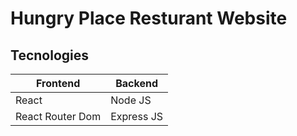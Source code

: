 # Hungry Place Resturant Website

## Tecnologies

| Frontend               | Backend          |
|------------------------|----------------- |
| React                  |  Node JS         |
| React Router Dom       |  Express JS      |

